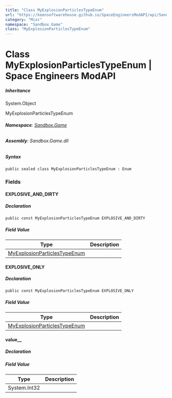 ```yaml
---
title: "Class MyExplosionParticlesTypeEnum"
url: "https://keensoftwarehouse.github.io/SpaceEngineersModAPI/api/Sandbox.Game.MyExplosionParticlesTypeEnum.html"
category: "Misc"
namespace: "Sandbox.Game"
class: "MyExplosionParticlesTypeEnum"
---
```


# Class MyExplosionParticlesTypeEnum | Space Engineers ModAPI

##### Inheritance

System.Object

MyExplosionParticlesTypeEnum

###### **Namespace**: [Sandbox.Game](https://keensoftwarehouse.github.io/SpaceEngineersModAPI/api/Sandbox.Game.html)

###### **Assembly**: Sandbox.Game.dll

##### Syntax

```
public sealed class MyExplosionParticlesTypeEnum : Enum
```

### Fields

#### EXPLOSIVE\_AND\_DIRTY

##### Declaration

```
public const MyExplosionParticlesTypeEnum EXPLOSIVE_AND_DIRTY
```

##### Field Value

| Type | Description |
| --- | --- |
| [MyExplosionParticlesTypeEnum](https://keensoftwarehouse.github.io/SpaceEngineersModAPI/api/Sandbox.Game.MyExplosionParticlesTypeEnum.html) |     |

#### EXPLOSIVE\_ONLY

##### Declaration

```
public const MyExplosionParticlesTypeEnum EXPLOSIVE_ONLY
```

##### Field Value

| Type | Description |
| --- | --- |
| [MyExplosionParticlesTypeEnum](https://keensoftwarehouse.github.io/SpaceEngineersModAPI/api/Sandbox.Game.MyExplosionParticlesTypeEnum.html) |     |

#### value\_\_

##### Declaration

##### Field Value

| Type | Description |
| --- | --- |
| System.Int32 |     |